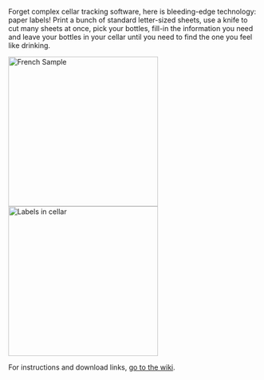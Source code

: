 Forget complex cellar tracking software, here is bleeding-edge technology: paper labels! Print a bunch of standard letter-sized sheets, use a knife to cut many sheets at once, pick your bottles, fill-in the information you need and leave your bottles in your cellar until you need to find the one you feel like drinking.

<img src="wiki/celier-exemple-1.4.png"  height="300px" alt="French Sample" />
<img src="wiki/6cellar.jpg" height="300px" alt="Labels in cellar" />

For instructions and download links, <a href="wiki">go to the wiki</a>.